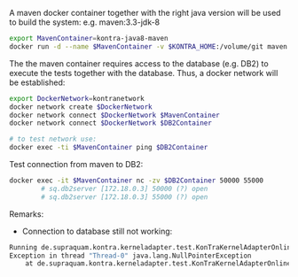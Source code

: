 A maven docker container together with the right java version will be used to build the system: e.g. maven:3.3-jdk-8

```sh
export MavenContainer=kontra-java8-maven
docker run -d --name $MavenContainer -v $KONTRA_HOME:/volume/git maven:3.3-jdk-8
```

The the maven container requires access to the database (e.g. DB2) to execute the tests together with the database. Thus, a docker network will be established:

```sh
export DockerNetwork=kontranetwork
docker network create $DockerNetwork
docker network connect $DockerNetwork $MavenContainer
docker network connect $DockerNetwork $DB2Container

# to test network use:
docker exec -ti $MavenContainer ping $DB2Container
```

Test connection from maven to DB2:

```sh
docker exec -it $MavenContainer nc -zv $DB2Container 50000 55000
        # sq.db2server [172.18.0.3] 50000 (?) open
        # sq.db2server [172.18.0.3] 55000 (?) open
```

Remarks:

+ Connection to database still not working:

```sh
Running de.supraquam.kontra.kerneladapter.test.KonTraKernelAdapterOnlinePerformanceTest
Exception in thread "Thread-0" java.lang.NullPointerException
	at de.supraquam.kontra.kerneladapter.test.KonTraKernelAdapterOnlinePerformanceTest$Worker.run(KonTraKernelAdapterOnlinePerformanceTest.java:135)
```